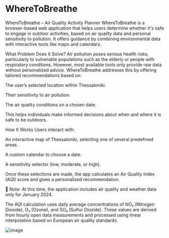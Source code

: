 # WhereToBreathe
WhereToBreathe – Air Quality Activity Planner
WhereToBreathe is a browser-based web application that helps users determine whether it's safe to engage in outdoor activities, based on air quality data and personal sensitivity to pollution. It offers guidance by combining environmental data with interactive tools like maps and calendars.

What Problem Does It Solve?
Air pollution poses serious health risks, particularly to vulnerable populations such as the elderly or people with respiratory conditions. However, most available tools only provide raw data without personalized advice. WhereToBreathe addresses this by offering tailored recommendations based on:

The user’s selected location within Thessaloniki.

Their sensitivity to air pollution.

The air quality conditions on a chosen date.

This helps individuals make informed decisions about when and where it is safe to be outdoors.

How It Works
Users interact with:

An interactive map of Thessaloniki, selecting one of several predefined areas.

A custom calendar to choose a date.

A sensitivity selector (low, moderate, or high).

Once these selections are made, the app calculates an Air Quality Index (AQI) score and gives a personalized recommendation.

📌 Note: At this time, the application includes air quality and weather data only for January 2024.

The AQI calculation uses daily average concentrations of NO₂ (Nitrogen Dioxide), O₃ (Ozone), and SO₂ (Sulfur Dioxide). These values are derived from hourly open data measurements and processed using linear interpolation based on European air quality standards.

![image](https://github.com/user-attachments/assets/62b0b1e3-0a85-424a-8da8-03dfd574ee08)

